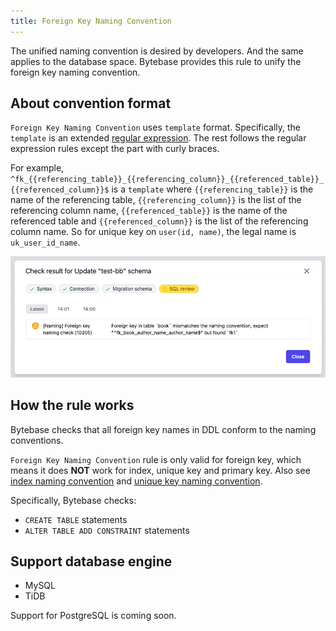 ```yaml
---
title: Foreign Key Naming Convention
---
```


The unified naming convention is desired by developers. And the same applies to the database space. Bytebase provides this rule to unify the foreign key naming convention.

## About convention format

`Foreign Key Naming Convention` uses `template` format. Specifically, the `template` is an extended [regular expression](https://en.wikipedia.org/wiki/Regular_expression). The rest follows the regular expression rules except the part with curly braces.

For example, `^fk_{{referencing_table}}_{{referencing_column}}_{{referenced_table}}_{{referenced_column}}$` is a `template` where `{{referencing_table}}` is the name of the referencing table, `{{referencing_column}}` is the list of the referencing column name, `{{referenced_table}}` is the name of the referenced table and `{{referenced_column}}` is the list of the referencing column name. So for unique key on `user(id, name)`, the legal name is `uk_user_id_name`.

![schema-review-naming-index-fk](/static/docs/schema-review-naming-index-fk.webp)

## How the rule works

Bytebase checks that all foreign key names in DDL conform to the naming conventions.

<hint-block type="info">

`Foreign Key Naming Convention` rule is only valid for foreign key, which means it does **NOT** work for index, unique key and primary key.
Also see [index naming convention](/docs/sql-review/review-rules/naming-index-idx) and [unique key naming convention](/docs/sql-review/review-rules/naming-index-uk).

</hint-block>

Specifically, Bytebase checks:

- `CREATE TABLE` statements
- `ALTER TABLE ADD CONSTRAINT` statements

## Support database engine

- MySQL
- TiDB

Support for PostgreSQL is coming soon.
